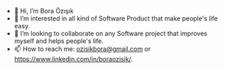 - 👋 Hi, I’m Bora Özışık
- 👀 I’m interested in all kind of Software Product that make people's life easy.
- 💞️ I’m looking to collaborate on any Software project that improves myself and helps people's life.
- 📫 How to reach me: ozisikbora@gmail.com or https://www.linkedin.com/in/boraozisik/.


<!---
boraozisik/boraozisik is a ✨ special ✨ repository because its `README.md` (this file) appears on your GitHub profile.
You can click the Preview link to take a look at your changes.
--->
